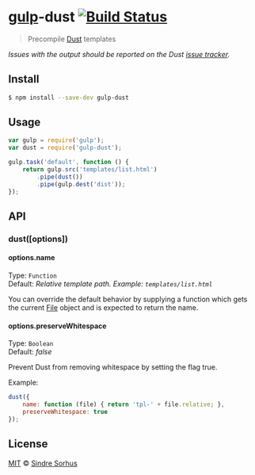 # [gulp](http://gulpjs.com)-dust [![Build Status](https://travis-ci.org/sindresorhus/gulp-dust.svg?branch=master)](https://travis-ci.org/sindresorhus/gulp-dust)

> Precompile [Dust](https://github.com/linkedin/dustjs) templates

*Issues with the output should be reported on the Dust [issue tracker](https://github.com/linkedin/dustjs/issues).*


## Install

```bash
$ npm install --save-dev gulp-dust
```


## Usage

```js
var gulp = require('gulp');
var dust = require('gulp-dust');

gulp.task('default', function () {
	return gulp.src('templates/list.html')
		.pipe(dust())
		.pipe(gulp.dest('dist'));
});
```


## API

### dust([options])

#### options.name

Type: `Function`  
Default: *Relative template path. Example: `templates/list.html`*

You can override the default behavior by supplying a function which gets the current [File](https://github.com/wearefractal/vinyl#constructoroptions) object and is expected to return the name.

#### options.preserveWhitespace

Type: `Boolean`  
Default: *false*

Prevent Dust from removing whitespace by setting the flag true.

Example:

```js
dust({
	name: function (file) { return 'tpl-' + file.relative; },
	preserveWhitespace: true
});
```

## License

[MIT](http://opensource.org/licenses/MIT) © [Sindre Sorhus](http://sindresorhus.com)
